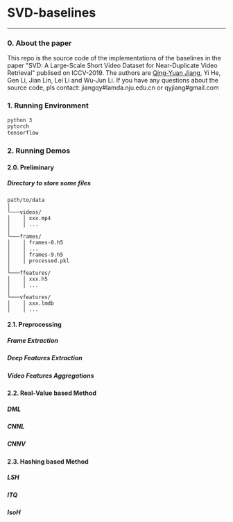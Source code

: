 # SVD-baselines
---

### 0. About the paper

This repo is the source code of the implementations of the baselines in the paper "SVD: A Large-Scale Short Video Dataset for Near-Duplicate Video Retrieval" publised on ICCV-2019. The authors are [Qing-Yuan Jiang](http://lamda.nju.edu.cn/jiangqy), Yi He, Gen Li, Jian Lin, Lei Li and Wu-Jun Li. If you have any questions about the source code, pls contact: jiangqy#lamda.nju.edu.cn or qyjiang#gmail.com

### 1. Running Environment
```bash
python 3
pytorch
tensorflow
```

### 2. Running Demos
#### 2.0. Preliminary
##### Directory to store some files
```
path/to/data
│
└───videos/
│    │ xxx.mp4
│    │ ...
│
└───frames/
│    │ frames-0.h5
│    │ ...
│    │ frames-9.h5
│    │ processed.pkl
│
└───ffeatures/
│    │ xxx.h5
│    │ ...
│
└───vfeatures/
│    │ xxx.lmdb
│    │ ...
```

#### 2.1. Preprocessing
##### Frame Extraction
##### Deep Features Extraction
##### Video Features Aggregations
#### 2.2. Real-Value based Method
##### DML
##### CNNL
##### CNNV
#### 2.3. Hashing based Method
##### LSH
##### ITQ
##### IsoH

